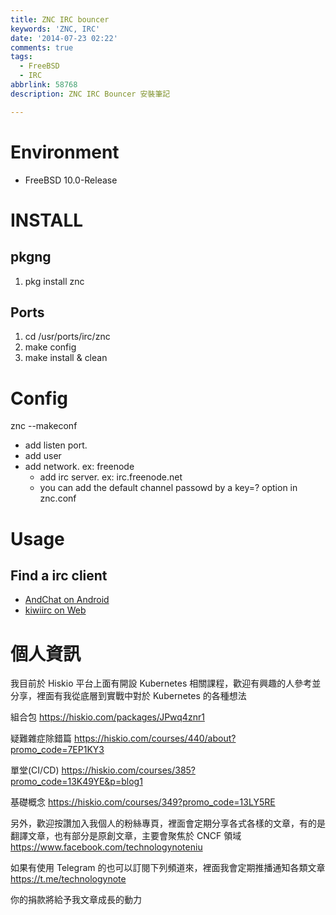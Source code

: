 ```yaml
---
title: ZNC IRC bouncer
keywords: 'ZNC, IRC'
date: '2014-07-23 02:22'
comments: true
tags:
  - FreeBSD
  - IRC
abbrlink: 58768
description: ZNC IRC Bouncer 安裝筆記

---
```



# Environment
- FreeBSD 10.0-Release

# INSTALL
## pkgng
1. pkg install znc

## Ports
1. cd /usr/ports/irc/znc
2. make config
3. make install & clean

# Config
znc --makeconf
- add listen port.
- add user
- add network. ex: freenode
	-	add irc server. ex: irc.freenode.net
	- you can add the default channel passowd  by a key=? option in znc.conf

# Usage
## Find a irc client
- [AndChat on Android](https://play.google.com/store/apps/details?id=net.andchat)
- [kiwiirc on Web](https://kiwiirc.com/)

# 個人資訊
我目前於 Hiskio 平台上面有開設 Kubernetes 相關課程，歡迎有興趣的人參考並分享，裡面有我從底層到實戰中對於 Kubernetes 的各種想法

組合包
https://hiskio.com/packages/JPwq4znr1

疑難雜症除錯篇
https://hiskio.com/courses/440/about?promo_code=7EP1KY3

單堂(CI/CD)
https://hiskio.com/courses/385?promo_code=13K49YE&p=blog1

基礎概念
https://hiskio.com/courses/349?promo_code=13LY5RE

另外，歡迎按讚加入我個人的粉絲專頁，裡面會定期分享各式各樣的文章，有的是翻譯文章，也有部分是原創文章，主要會聚焦於 CNCF 領域
https://www.facebook.com/technologynoteniu

如果有使用 Telegram 的也可以訂閱下列頻道來，裡面我會定期推播通知各類文章
https://t.me/technologynote

你的捐款將給予我文章成長的動力
<script type="text/javascript" src="https://cdnjs.buymeacoffee.com/1.0.0/button.prod.min.js" data-name="bmc-button" data-slug="hwchiu" data-color="#000000" data-emoji=""  data-font="Cookie" data-text="Buy me a coffee" data-outline-color="#fff" data-font-color="#fff" data-coffee-color="#fd0" ></script>